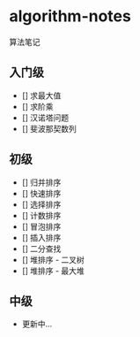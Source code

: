 # algorithm-notes
算法笔记

## 入门级

* [] 求最大值
* [] 求阶乘
* [] 汉诺塔问题
* [] 斐波那契数列

## 初级

* [] 归并排序
* [] 快速排序
* [] 选择排序
* [] 计数排序
* [] 冒泡排序
* [] 插入排序
* [] 二分查找 
* [] 堆排序 - 二叉树
* [] 堆排序 - 最大堆

## 中级

* 更新中...
